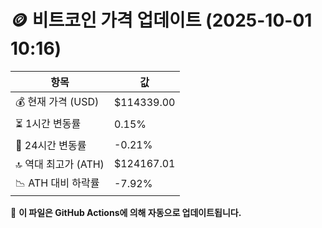 # 🪙 비트코인 가격 업데이트 (2025-10-01 10:16)

| 항목                | 값 |
|--------------------|----------------|
| 💰 현재 가격 (USD) | $114339.00 |
| ⏳ 1시간 변동률    | 0.15% |
| 📆 24시간 변동률   | -0.21% |
| 🔝 역대 최고가 (ATH) | $124167.01 |
| 📉 ATH 대비 하락률 | -7.92% |

🔄 **이 파일은 GitHub Actions에 의해 자동으로 업데이트됩니다.**
